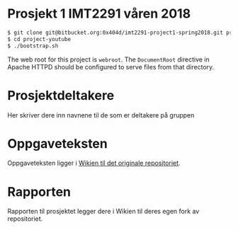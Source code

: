 # Prosjekt 1 IMT2291 våren 2018 #
```sh
$ git clone git@bitbucket.org:0x404d/imt2291-project1-spring2018.git project-youtube
$ cd project-youtube
$ ./bootstrap.sh
```

The web root for this project is `webroot`. The `DocumentRoot` directive in
Apache HTTPD should be configured to serve files from that directory.


# Prosjektdeltakere #
Her skriver dere inn navnene til de som er deltakere på gruppen

# Oppgaveteksten # 
Oppgaveteksten ligger i [Wikien til det originale repositoriet](https://bitbucket.org/okolloen/imt2291-project1-spring2018/wiki/).

# Rapporten #
Rapporten til prosjektet legger dere i Wikien til deres egen fork av repositoriet.
